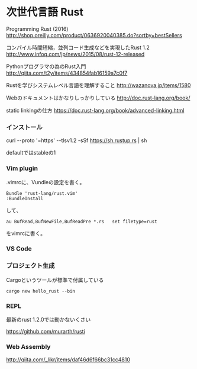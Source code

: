 次世代言語 Rust
===============

Programming Rust (2016)
http://shop.oreilly.com/product/0636920040385.do?sortby=bestSellers

コンパイル時間短縮，並列コード生成などを実現したRust 1.2
http://www.infoq.com/jp/news/2015/08/rust-12-released

Pythonプログラマの為のRust入門
http://qiita.com/t2y/items/434854fab16159a7c0f7

Rustを学びシステムレベル言語を理解すること
http://wazanova.jp/items/1580


Webのドキュメントはかなりしっかりしている
http://doc.rust-lang.org/book/

static linkingの仕方
https://doc.rust-lang.org/book/advanced-linking.html

### インストール

curl --proto '=https' --tlsv1.2 -sSf https://sh.rustup.rs | sh

defaultではstableの1


### Vim plugin

.vimrcに、Vundleの設定を書く。

    Bundle 'rust-lang/rust.vim'
    :BundleInstall

して、

    au BufRead,BufNewFile,BufReadPre *.rs   set filetype=rust

をvimrcに書く。

### VS Code


### プロジェクト生成

Cargoというツールが標準で付属している

    cargo new hello_rust --bin


### REPL

最新のrust 1.2.0では動かないくさい

https://github.com/murarth/rusti


### Web Assembly

http://qiita.com/_likr/items/daf46d6f66bc31cc4810


